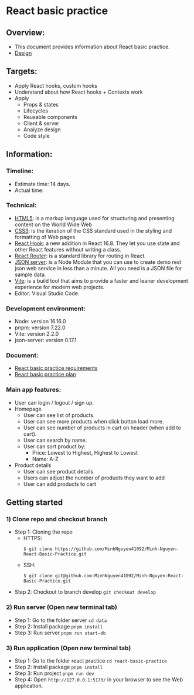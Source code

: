 # React basic practice

## Overview:
- This document provides information about React basic practice.
- [Design](https://www.figma.com/file/hzs1lkW5TzXMYaYb0L9AG4/Shoppe-(Community)?node-id=0%3A1)

## Targets:
- Apply React hooks, custom hooks
- Understand about how React hooks + Contexts work
- Apply
  - Props & states
  - Lifecycles
  - Reusable components
  - Client & server
  - Analyze design
  - Code style

## Information:

### Timeline:
  - Estimate time: 14 days.
  - Actual time: 

### Technical:
  - [HTML5](https://en.wikipedia.org/wiki/HTML5): is a markup language used for structuring and presenting content on the World Wide Web
  - [CSS3](https://www.techopedia.com/definition/28243/cascading-style-sheets-level-3-css3): is the iteration of the CSS standard used in the styling and formatting of Web pages
  - [React Hook](https://reactjs.org/docs/hooks-intro.html): a new addition in React 16.8. They let you use state and other React features without writing a class.
  - [React Router](https://v5.reactrouter.com/web/guides/quick-start): is a standard library for routing in React.
  - [JSON server](https://www.digitalocean.com/community/tutorials/json-server):  is a Node Module that you can use to create demo rest json web service in less than a minute. All you need is a JSON file for sample data.
  - [Vite](https://vitejs.dev/guide): is a build tool that aims to provide a faster and leaner development experience for modern web projects.
- Editor: Visual Studio Code.

### Development environment:
- Node: version 16.16.0
- pnpm: version 7.22.0
- Vite: version 2.2.0
- json-server: version 0.17.1

### Document:
- [React basic practice requirements](https://docs.google.com/document/d/1sKtSpHCBjVG41UQbgr7-rTqtBuEr6zGupDaYoB1Fh4k/edit#heading=h.ar0k1bmftkqn)
- [React basic practice plan](https://docs.google.com/document/d/1A4l00R8XSeN0HboQ228BYB-QL25dogINWC3cTlu-2B4/edit#heading=h.hns12qy2rutr)

### Main app features:
- User can login / logout / sign up.
- Homepage
  - User can see list of products.
  - User can see more products when click button load more.
  - User can see number of products in cart on header (when add to cart).
  - User can search by name.
  - User can sort product by:
    - Price: Lowest to Highest, Highest to Lowest
    - Name: A-Z
- Product details
  - User can see product details
  - Users can adjust the number of products they want to add
  - User can add products to cart


## Getting started

### 1) Clone repo and checkout branch
- Step 1: Cloning the repo
    - HTTPS: 
      ```
      $ git clone https://github.com/MinhNguyen41092/Minh-Nguyen-React-Basic-Practice.git
      ```
    - SSH: 
      ```
      $ git clone git@github.com:MinhNguyen41092/Minh-Nguyen-React-Basic-Practice.git
      ```
- Step 2: Checkout to branch develop `git checkout develop`

### 2) Run server (Open new terminal tab)
- Step 1: Go to the folder server `cd data`
- Step 2: Install package `pnpm install`
- Step 3: Run server `pnpm run start-db`

### 3) Run application (Open new terminal tab)
- Step 1: Go to the folder react practice `cd react-basic-practice`
- Step 2: Install package `pnpm install`
- Step 3: Run project `pnpm run dev`
- Step 4: Open `http://127.0.0.1:5173/` in your browser to see the Web application.
